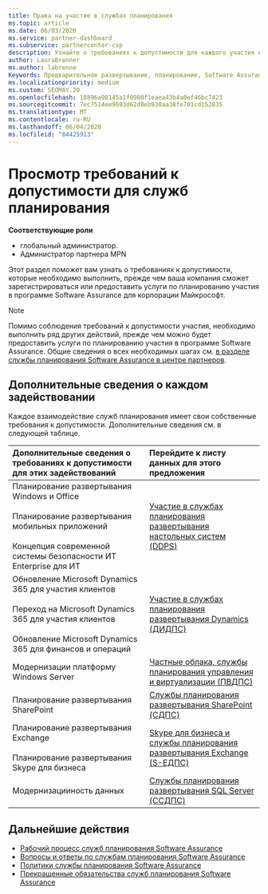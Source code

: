 ```yaml
---
title: Права на участие в службах планирования
ms.topic: article
ms.date: 06/03/2020
ms.service: partner-dashboard
ms.subservice: partnercenter-csp
description: Узнайте о требованиях к допустимости для каждого участия в службах планирования Software Assurance, которые компания может предложить корпоративным клиентам.
author: LauraBrenner
ms.author: labrenne
Keywords: Предварительное развертывание, планирование, Software Assurance, обязательства, требования, права, предложение
ms.localizationpriority: medium
ms.custom: SEOMAY.20
ms.openlocfilehash: 18896a98145a1f0980f1eaea43b4a0ef46bc7423
ms.sourcegitcommit: 7ec7514ee9693d62d8eb930aa38fe701cd152835
ms.translationtype: MT
ms.contentlocale: ru-RU
ms.lasthandoff: 06/04/2020
ms.locfileid: "84425913"
---
```

# <a name="view-eligibility-requirements-for-planning-services-engagements"></a>Просмотр требований к допустимости для служб планирования

**Соответствующие роли**

- глобальный администратор.
- Администратор партнера MPN

Этот раздел поможет вам узнать о требованиях к допустимости, которые необходимо выполнить, прежде чем ваша компания сможет зарегистрироваться или предоставить услуги по планированию участия в программе Software Assurance для корпорации Майкрософт.

>[!NOTE]
> Помимо соблюдения требований к допустимости участия, необходимо выполнить ряд других действий, прежде чем можно будет предоставить услуги по планированию участия в программе Software Assurance. Общие сведения о всех необходимых шагах см. [в разделе службы планирования Software Assurance в центре партнеров](software-assurance-dps.md).

## <a name="learn-more-about-each-engagement"></a>Дополнительные сведения о каждом задействовании

Каждое взаимодействие служб планирования имеет свои собственные требования к допустимости. Дополнительные сведения см. в следующей таблице.

|**Дополнительные сведения о требованиях к допустимости для этих задействований**   |**Перейдите к листу данных для этого предложения**  |
|:------------------------------------|:------------------|
| Планирование развертывания Windows и Office<br/><br/> Планирование развертывания мобильных приложений<br/><br/> Концепция современной системы безопасности ИТ Enterprise для ИТ | [Участие в службах планирования развертывания настольных систем (DDPS)](https://go.microsoft.com/fwlink/?linkid=2116072) |
| Обновление Microsoft Dynamics 365 для участия клиентов<br/><br/> Переход на Microsoft Dynamics 365 для участия клиентов<br/><br/> Обновление Microsoft Dynamics 365 для финансов и операций  | [Участие в службах планирования развертывания Dynamics (ДИДПС)](https://go.microsoft.com/fwlink/?linkid=2116073)  |
| Модернизации платформу Windows Server | [Частные облака, службы планирования управления и виртуализации (ПВДПС)](https://go.microsoft.com/fwlink/?linkid=2115982) |
| Планирование развертывания SharePoint   | [Службы планирования развертывания SharePoint (СДПС)](https://go.microsoft.com/fwlink/?linkid=2116074)  |
| Планирование развертывания Exchange<br/><br/> Планирование развертывания Skype для бизнеса  | [Skype для бизнеса и службы планирования развертывания Exchange (S-ЕДПС)](https://go.microsoft.com/fwlink/?linkid=2116075)  |
| Модернизацииность данных  | [Службы планирования развертывания SQL Server (ССДПС)](https://go.microsoft.com/fwlink/?linkid=2116076)  |

## <a name="next-steps"></a>Дальнейшие действия

- [Рабочий процесс служб планирования Software Assurance](https://go.microsoft.com/fwlink/?linkid=2115983)
- [Вопросы и ответы по службам планирования Software Assurance](https://go.microsoft.com/fwlink/?linkid=2116077)
- [Политики службы планирования Software Assurance](https://go.microsoft.com/fwlink/?linkid=2115984)
- [Прекращенные обязательства служб планирования Software Assurance](https://query.prod.cms.rt.microsoft.com/cms/api/am/binary/RE4sln9)
